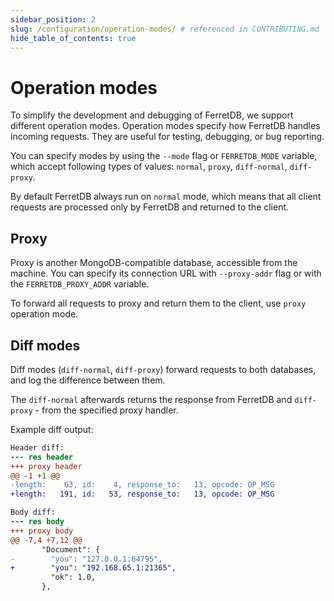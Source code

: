 ```yaml
---
sidebar_position: 2
slug: /configuration/operation-modes/ # referenced in CONTRIBUTING.md
hide_table_of_contents: true
---
```


# Operation modes

To simplify the development and debugging of FerretDB, we support different operation modes.
Operation modes specify how FerretDB handles incoming requests.
They are useful for testing, debugging, or bug reporting.

You can specify modes by using the `--mode` flag or `FERRETDB_MODE` variable,
which accept following types of values: `normal`, `proxy`, `diff-normal`, `diff-proxy`.

By default FerretDB always run on `normal` mode, which means that all client requests
are processed only by FerretDB and returned to the client.

## Proxy

Proxy is another MongoDB-compatible database, accessible from the machine.
You can specify its connection URL with `--proxy-addr` flag or with the `FERRETDB_PROXY_ADDR` variable.

To forward all requests to proxy and return them to the client, use `proxy` operation mode.

## Diff modes

Diff modes (`diff-normal`, `diff-proxy`) forward requests to both databases, and log the difference between them.

The `diff-normal` afterwards returns the response from FerretDB and `diff-proxy` - from the specified proxy handler.

Example diff output:

```diff
Header diff:
--- res header
+++ proxy header
@@ -1 +1 @@
-length:    63, id:    4, response_to:   13, opcode: OP_MSG
+length:   191, id:   53, response_to:   13, opcode: OP_MSG

Body diff:
--- res body
+++ proxy body
@@ -7,4 +7,12 @@
       "Document": {
-        "you": "127.0.0.1:64795",
+        "you": "192.168.65.1:21365",
         "ok": 1.0,
       },
```
